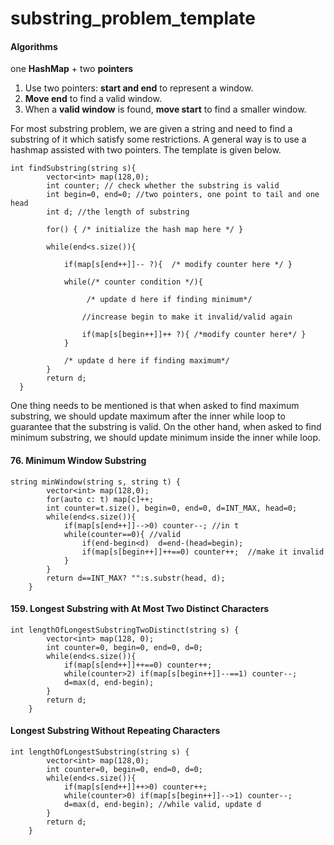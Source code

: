 # substring_problem_template

#### Algorithms
one **HashMap** + two **pointers**

1. Use two pointers: **start and end** to represent a window.
2. **Move end** to find a valid window.
3. When a **valid window** is found, **move start** to find a smaller window.


For most substring problem, we are given a string and need to find a substring of it which satisfy some restrictions. A general way is to use a hashmap assisted with two pointers. The template is given below.
````
int findSubstring(string s){
        vector<int> map(128,0);
        int counter; // check whether the substring is valid
        int begin=0, end=0; //two pointers, one point to tail and one  head
        int d; //the length of substring

        for() { /* initialize the hash map here */ }

        while(end<s.size()){

            if(map[s[end++]]-- ?){  /* modify counter here */ }

            while(/* counter condition */){ 
                 
                 /* update d here if finding minimum*/

                //increase begin to make it invalid/valid again
                
                if(map[s[begin++]]++ ?){ /*modify counter here*/ }
            }  

            /* update d here if finding maximum*/
        }
        return d;
  }
````
One thing needs to be mentioned is that when asked to find maximum substring, we should update maximum after the inner while loop to guarantee that the substring is valid. On the other hand, when asked to find minimum substring, we should update minimum inside the inner while loop.

#### 76. Minimum Window Substring
````
string minWindow(string s, string t) {
        vector<int> map(128,0);
        for(auto c: t) map[c]++;
        int counter=t.size(), begin=0, end=0, d=INT_MAX, head=0;
        while(end<s.size()){
            if(map[s[end++]]-->0) counter--; //in t
            while(counter==0){ //valid
                if(end-begin<d)  d=end-(head=begin);
                if(map[s[begin++]]++==0) counter++;  //make it invalid
            }  
        }
        return d==INT_MAX? "":s.substr(head, d);
    }
````

#### 159. Longest Substring with At Most Two Distinct Characters 
````
int lengthOfLongestSubstringTwoDistinct(string s) {
        vector<int> map(128, 0);
        int counter=0, begin=0, end=0, d=0; 
        while(end<s.size()){
            if(map[s[end++]]++==0) counter++;
            while(counter>2) if(map[s[begin++]]--==1) counter--;
            d=max(d, end-begin);
        }
        return d;
    }
````

#### Longest Substring Without Repeating Characters 
````
int lengthOfLongestSubstring(string s) {
        vector<int> map(128,0);
        int counter=0, begin=0, end=0, d=0; 
        while(end<s.size()){
            if(map[s[end++]]++>0) counter++; 
            while(counter>0) if(map[s[begin++]]-->1) counter--;
            d=max(d, end-begin); //while valid, update d
        }
        return d;
    }
````
